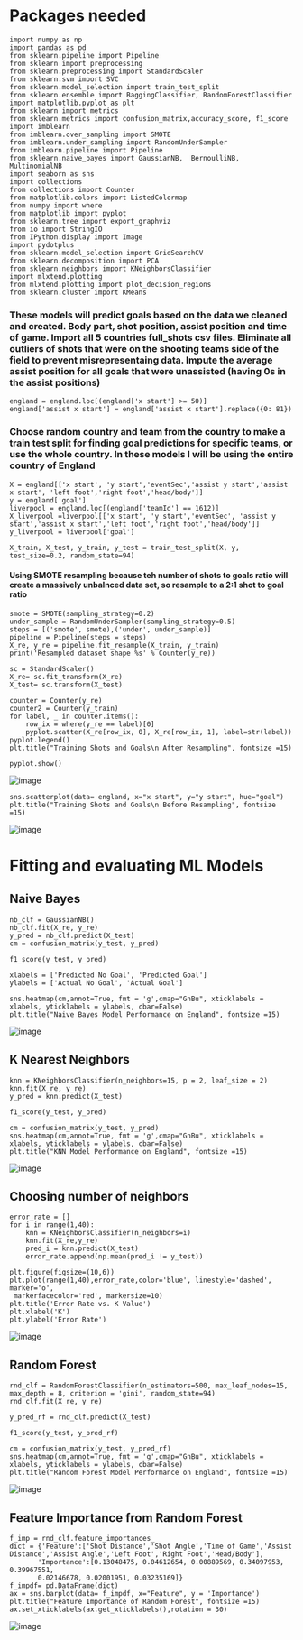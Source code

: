 # Packages needed
```
import numpy as np
import pandas as pd
from sklearn.pipeline import Pipeline
from sklearn import preprocessing
from sklearn.preprocessing import StandardScaler
from sklearn.svm import SVC
from sklearn.model_selection import train_test_split
from sklearn.ensemble import BaggingClassifier, RandomForestClassifier
import matplotlib.pyplot as plt
from sklearn import metrics
from sklearn.metrics import confusion_matrix,accuracy_score, f1_score
import imblearn
from imblearn.over_sampling import SMOTE
from imblearn.under_sampling import RandomUnderSampler
from imblearn.pipeline import Pipeline
from sklearn.naive_bayes import GaussianNB,  BernoulliNB, MultinomialNB
import seaborn as sns
import collections
from collections import Counter
from matplotlib.colors import ListedColormap
from numpy import where
from matplotlib import pyplot
from sklearn.tree import export_graphviz
from io import StringIO  
from IPython.display import Image  
import pydotplus
from sklearn.model_selection import GridSearchCV
from sklearn.decomposition import PCA
from sklearn.neighbors import KNeighborsClassifier
import mlxtend.plotting
from mlxtend.plotting import plot_decision_regions
from sklearn.cluster import KMeans
```

### These models will predict goals based on the data we cleaned and created. Body part, shot position, assist position and time of game. Import all 5 countries full_shots csv files. Eliminate all outliers of shots that were on the shooting teams side of the field to prevent misrepresentaing data. Impute the average assist position for all goals that were unassisted (having 0s in the assist positions)
```
england = england.loc[(england['x start'] >= 50)]
england['assist x start'] = england['assist x start'].replace({0: 81})
```

### Choose random country and team from the country to make a train test split for finding goal predictions for specific teams, or use the whole country. In these models I will be using the entire country of England
```
X = england[['x start', 'y start','eventSec','assist y start','assist x start', 'left foot','right foot','head/body']]
y = england['goal']
liverpool = england.loc[(england['teamId'] == 1612)]
X_liverpool =liverpool[['x start', 'y start','eventSec', 'assist y start','assist x start','left foot','right foot','head/body']]
y_liverpool = liverpool['goal']

X_train, X_test, y_train, y_test = train_test_split(X, y, test_size=0.2, random_state=94)
```

#### Using SMOTE resampling because teh number of shots to goals ratio will create a massively unbalnced data set, so resample to a 2:1 shot to goal ratio
```
smote = SMOTE(sampling_strategy=0.2)
under_sample = RandomUnderSampler(sampling_strategy=0.5)
steps = [('smote', smote),('under', under_sample)]
pipeline = Pipeline(steps = steps)
X_re, y_re = pipeline.fit_resample(X_train, y_train)
print('Resampled dataset shape %s' % Counter(y_re))

sc = StandardScaler()
X_re= sc.fit_transform(X_re)
X_test= sc.transform(X_test)

counter = Counter(y_re)
counter2 = Counter(y_train)
for label, _ in counter.items():
    row_ix = where(y_re == label)[0]
    pyplot.scatter(X_re[row_ix, 0], X_re[row_ix, 1], label=str(label))
pyplot.legend()
plt.title("Training Shots and Goals\n After Resampling", fontsize =15)

pyplot.show()
```
![image](https://user-images.githubusercontent.com/70713627/210659221-a0f120da-c830-4d29-95be-2554da474790.png)



```
sns.scatterplot(data= england, x="x start", y="y start", hue="goal")
plt.title("Training Shots and Goals\n Before Resampling", fontsize =15)
```
![image](https://user-images.githubusercontent.com/70713627/210659310-8f5f3809-a5fb-4ac8-a5c7-9f395e70c8e9.png)

# Fitting and evaluating ML Models

## Naive Bayes
```
nb_clf = GaussianNB()
nb_clf.fit(X_re, y_re)
y_pred = nb_clf.predict(X_test)
cm = confusion_matrix(y_test, y_pred)

f1_score(y_test, y_pred)

xlabels = ['Predicted No Goal', 'Predicted Goal']
ylabels = ['Actual No Goal', 'Actual Goal']

sns.heatmap(cm,annot=True, fmt = 'g',cmap="GnBu", xticklabels = xlabels, yticklabels = ylabels, cbar=False)
plt.title("Naive Bayes Model Performance on England", fontsize =15)
```

![image](https://user-images.githubusercontent.com/70713627/210661237-73616f35-4c9c-4d52-9cde-304ff360d633.png)

## K Nearest Neighbors

```
knn = KNeighborsClassifier(n_neighbors=15, p = 2, leaf_size = 2)
knn.fit(X_re, y_re)
y_pred = knn.predict(X_test)

f1_score(y_test, y_pred)

cm = confusion_matrix(y_test, y_pred)
sns.heatmap(cm,annot=True, fmt = 'g',cmap="GnBu", xticklabels = xlabels, yticklabels = ylabels, cbar=False)
plt.title("KNN Model Performance on England", fontsize =15)
```
![image](https://user-images.githubusercontent.com/70713627/210662006-39282115-06b2-4958-86ba-f1d6fd23a677.png)

## Choosing number of neighbors

```
error_rate = []
for i in range(1,40):
    knn = KNeighborsClassifier(n_neighbors=i)
    knn.fit(X_re,y_re)
    pred_i = knn.predict(X_test)
    error_rate.append(np.mean(pred_i != y_test))
    
plt.figure(figsize=(10,6))
plt.plot(range(1,40),error_rate,color='blue', linestyle='dashed', marker='o',
 markerfacecolor='red', markersize=10)
plt.title('Error Rate vs. K Value')
plt.xlabel('K')
plt.ylabel('Error Rate')

```
![image](https://user-images.githubusercontent.com/70713627/210663523-8f9c2fbc-d223-4d65-a516-4378986718ce.png)


## Random Forest 

```
rnd_clf = RandomForestClassifier(n_estimators=500, max_leaf_nodes=15, max_depth = 8, criterion = 'gini', random_state=94)
rnd_clf.fit(X_re, y_re)

y_pred_rf = rnd_clf.predict(X_test)

f1_score(y_test, y_pred_rf)

cm = confusion_matrix(y_test, y_pred_rf)
sns.heatmap(cm,annot=True, fmt = 'g',cmap="GnBu", xticklabels = xlabels, yticklabels = ylabels, cbar=False)
plt.title("Random Forest Model Performance on England", fontsize =15)
```
![image](https://user-images.githubusercontent.com/70713627/210662587-ca5aa76d-a3fa-40cb-9eb9-3e18ccb25b47.png)

## Feature Importance from Random Forest 

```
f_imp = rnd_clf.feature_importances_
dict = {'Feature':['Shot Distance','Shot Angle','Time of Game','Assist Distance','Assist Angle','Left Foot','Right Foot','Head/Body'],
       'Importance':[0.13048475, 0.04612654, 0.00889569, 0.34097953, 0.39967551,
       0.02146678, 0.02001951, 0.03235169]}
f_impdf= pd.DataFrame(dict)
ax = sns.barplot(data= f_impdf, x="Feature", y = 'Importance')
plt.title("Feature Importance of Random Forest", fontsize =15)
ax.set_xticklabels(ax.get_xticklabels(),rotation = 30)
```
![image](https://user-images.githubusercontent.com/70713627/210662789-b4937699-99ae-473e-93b4-e8aadeb8f03c.png)





